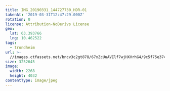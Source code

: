 ```yaml
---
title: IMG_20190331_144727730_HDR-01
takenAt: '2019-03-31T12:47:29.000Z'
rotation: 0
license: Attribution-NoDerivs License
geo:
  lat: 63.393766
  lng: 10.462522
tags:
  - trondheim
url: >-
  //images.ctfassets.net/bncv3c2gt878/67xZcUuAVIlf7wjHXVrhG4/9c5f75e37430e7c128718dee576a4f15/img_20190331_144727730_hdr-01_40658732553_o
size: 3252645
image:
  width: 2268
  height: 4032
contentType: image/jpeg
---
```


